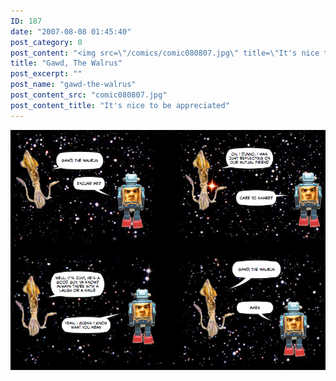 ```yaml
---
ID: 187
date: "2007-08-08 01:45:40"
post_category: 0
post_content: "<img src=\"/comics/comic080807.jpg\" title=\"It's nice to be appreciated\" />"
title: "Gawd, The Walrus"
post_excerpt: ""
post_name: "gawd-the-walrus"
post_content_src: "comic080807.jpg"
post_content_title: "It's nice to be appreciated"
---
```



[![It's nice to be appreciated](/comics-hi-res/comic080807.jpg)](/comics-hi-res/comic080807.jpg "It's nice to be appreciated")
